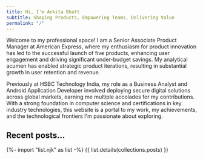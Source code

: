 ```yaml
---
title: Hi, I'm Ankita Bhatt
subtitle: Shaping Products, Empowering Teams, Delivering Value
permalink: "/"
---
```


Welcome to my professional space! I am a Senior Associate Product Manager at American Express, where my enthusiasm for product innovation has led to the successful launch of five products, enhancing user engagement and driving significant under-budget savings. My analytical acumen has enabled strategic product iterations, resulting in substantial growth in user retention and revenue.

Previously at HSBC Technology India, my role as a Business Analyst and Android Application Developer involved deploying secure digital solutions across global markets, earning me multiple accolades for my contributions. With a strong foundation in computer science and certifications in key industry technologies, this website is a portal to my work, my achievements, and the technological frontiers I'm passionate about exploring.

## Recent posts…
{%- import "list.njk" as list -%}
{{ list.details(collections.posts) }}
